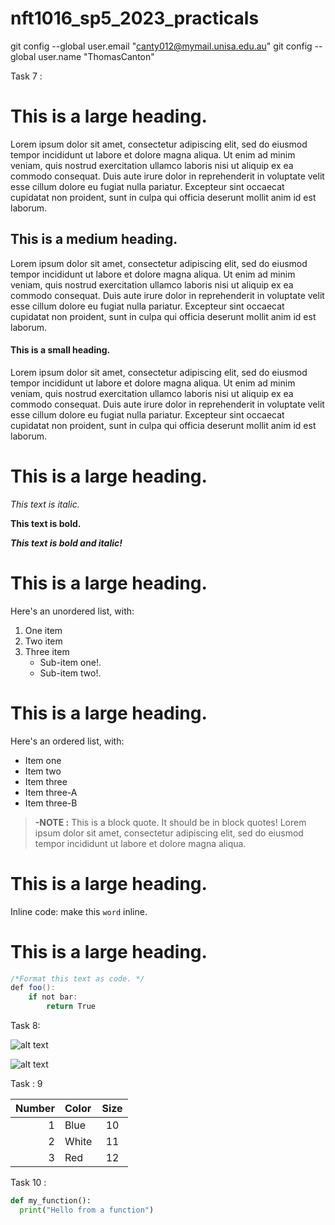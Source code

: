 # nft1016_sp5_2023_practicals
  git config --global user.email "canty012@mymail.unisa.edu.au"
  git config --global user.name "ThomasCanton"


  
 Task 7 :
 
# This is a large heading.
 
<p>Lorem ipsum dolor sit amet, consectetur adipiscing elit, sed do eiusmod tempor incididunt ut labore et dolore magna aliqua. Ut enim ad minim veniam, quis nostrud exercitation ullamco laboris nisi ut aliquip ex ea commodo consequat. Duis aute irure dolor in reprehenderit in voluptate velit esse cillum dolore eu fugiat nulla pariatur. Excepteur sint occaecat cupidatat non proident, sunt in culpa qui officia deserunt mollit anim id est laborum.</p>
 
## This is a medium heading.
 
<p>Lorem ipsum dolor sit amet, consectetur adipiscing elit, sed do eiusmod tempor incididunt ut labore et dolore magna aliqua. Ut enim ad minim veniam, quis nostrud exercitation ullamco laboris nisi ut aliquip ex ea commodo consequat. Duis aute irure dolor in reprehenderit in voluptate velit esse cillum dolore eu fugiat nulla pariatur. Excepteur sint occaecat cupidatat non proident, sunt in culpa qui officia deserunt mollit anim id est laborum.</p>
 
#### This is a small heading.
 
<p>Lorem ipsum dolor sit amet, consectetur adipiscing elit, sed do eiusmod tempor incididunt ut labore et dolore magna aliqua. Ut enim ad minim veniam, quis nostrud exercitation ullamco laboris nisi ut aliquip ex ea commodo consequat. Duis aute irure dolor in reprehenderit in voluptate velit esse cillum dolore eu fugiat nulla pariatur. Excepteur sint occaecat cupidatat non proident, sunt in culpa qui officia deserunt mollit anim id est laborum.</p>
 
# This is a large heading.
 
*This text is italic.*
 
**This text is bold.**
 
**_This text is bold and italic!_**
 
# This is a large heading.
 
 
Here's an unordered list, with:
1. One item
2. Two item
3. Three item
    * Sub-item one!.
    * Sub-item two!.
 
# This is a large heading.
 
Here's an ordered list, with:
- Item one
- Item two
- Item three
- Item three-A
- Item three-B
 
> **-NOTE :** This is a block quote. It should be in block quotes! Lorem ipsum dolor sit amet, consectetur adipiscing elit, sed do eiusmod tempor incididunt ut labore et dolore magna aliqua.
 
# This is a large heading.
 
Inline code: make this `word` inline.
 
# This is a large heading.
 
```java
/*Format this text as code. */
def foo():
    if not bar:
        return True
```

Task 8:

![alt text](https://upload.wikimedia.org/wikipedia/commons/0/03/Kismet-IMG_6007-black.jpg)
 
 
![alt text](https://commons.wikimedia.org/wiki/File:Kismet-IMG_6007-black.jpg "Picture title")
 
 Task : 9
 
| Number        | Color         | Size  |
| ------------: |:-------------| :-----:|
| 1     | Blue | 10 |
| 2     | White      |   11 |
| 3 | Red      |    12 |


Task 10 :
 
```python
def my_function():
  print("Hello from a function")
  ```
 